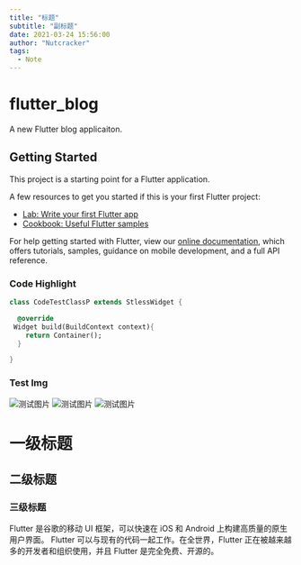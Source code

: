 ```yaml
---
title: "标题"
subtitle: "副标题"
date: 2021-03-24 15:56:00
author: "Nutcracker"
tags:
  - Note
---
```


# flutter_blog

A new Flutter blog applicaiton.

## Getting Started

This project is a starting point for a Flutter application.

A few resources to get you started if this is your first Flutter project:

- [Lab: Write your first Flutter app](https://flutter.dev/docs/get-started/codelab)
- [Cookbook: Useful Flutter samples](https://flutter.dev/docs/cookbook)

For help getting started with Flutter, view our
[online documentation](https://flutter.dev/docs), which offers tutorials,
samples, guidance on mobile development, and a full API reference.

### Code Highlight
```dart
class CodeTestClassP extends StlessWidget {

  @override
 Widget build(BuildContext context){
    return Container();
  }

}
```

### Test Img

![测试图片](resource:static/images/example.png)
![测试图片](example.png)
![测试图片](https://nutcracker.top/img/user.jpg)

# 一级标题
## 二级标题
### 三级标题
Flutter 是谷歌的移动 UI 框架，可以快速在 iOS 和 Android 上构建高质量的原生用户界面。 Flutter 可以与现有的代码一起工作。在全世界，Flutter 正在被越来越多的开发者和组织使用，并且 Flutter 是完全免费、开源的。